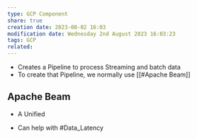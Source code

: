 ```yaml
---
type: GCP Component 
share: true
creation date: 2023-08-02 16:03
modification date: Wednesday 2nd August 2023 16:03:23
tags: GCP
related:
---
```


- Creates a Pipeline to process Streaming and batch data
- To create that Pipeline, we normally use [[#Apache Beam]]

## Apache Beam
- A Unified

- Can help with #Data_Latency

